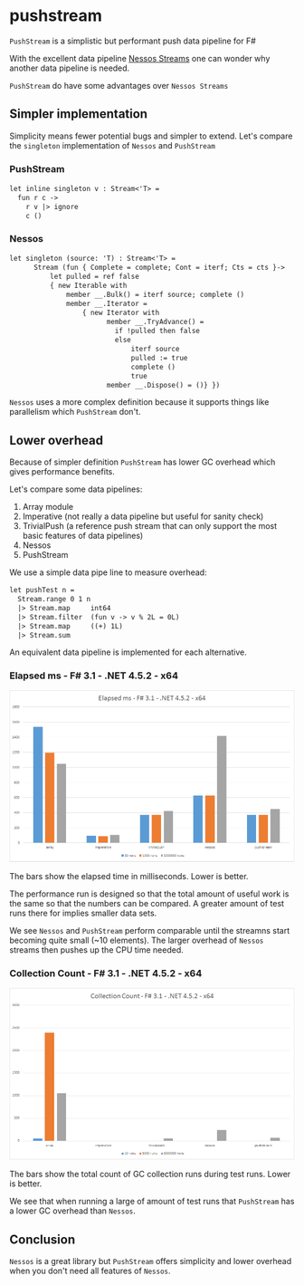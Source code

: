 # pushstream

`PushStream` is a simplistic but performant push data pipeline for F#

With the excellent data pipeline [Nessos Streams](https://github.com/nessos/Streams)
one can wonder why another data pipeline is needed.

`PushStream` do have some advantages over `Nessos Streams`

## Simpler implementation

Simplicity means fewer potential bugs and simpler to extend. Let's compare the
`singleton` implementation of `Nessos` and `PushStream`

### PushStream

```
let inline singleton v : Stream<'T> =
  fun r c ->
    r v |> ignore
    c ()
```

### Nessos

```
let singleton (source: 'T) : Stream<'T> =
      Stream (fun { Complete = complete; Cont = iterf; Cts = cts }->
          let pulled = ref false
          { new Iterable with
              member __.Bulk() = iterf source; complete ()
              member __.Iterator =
                  { new Iterator with
                        member __.TryAdvance() =
                          if !pulled then false
                          else
                              iterf source
                              pulled := true
                              complete ()
                              true
                        member __.Dispose() = ()} })
```

`Nessos` uses a more complex definition because it supports things like
parallelism which `PushStream` don't.

## Lower overhead

Because of simpler definition `PushStream` has lower GC overhead which gives performance
benefits.

Let's compare some data pipelines:

  1. Array module
  2. Imperative (not really a data pipeline but useful for sanity check)
  3. TrivialPush (a reference push stream that can only support the most basic features of data pipelines)
  4. Nessos
  5. PushStream

We use a simple data pipe line to measure overhead:

```
let pushTest n =
  Stream.range 0 1 n
  |> Stream.map     int64
  |> Stream.filter  (fun v -> v % 2L = 0L)
  |> Stream.map     ((+) 1L)
  |> Stream.sum
```

An equivalent data pipeline is implemented for each alternative.

### Elapsed ms - F# 3.1 - .NET 4.5.2 - x64

[![Elapsed ms - F# 3.1 - .NET 4.5.2 - x64][1]][1]

The bars show the elapsed time in milliseconds. Lower is better.

The performance run is designed so that the total amount of useful work is the same
so that the numbers can be compared. A greater amount of test runs there for implies
smaller data sets.

We see `Nessos` and `PushStream` perform comparable until the streamns start becoming
quite small (~10 elements). The larger overhead of `Nessos` streams then pushes up
the CPU time needed.

### Collection Count - F# 3.1 - .NET 4.5.2 - x64

[![Collection Count - F# 3.1 - .NET 4.5.2 - x64][2]][2]

The bars show the total count of GC collection runs during test runs. Lower is better.

We see that when running a large of amount of test runs that `PushStream` has a lower
GC overhead than `Nessos`.

## Conclusion

`Nessos` is a great library but `PushStream` offers simplicity and lower overhead
when you don't need all features of `Nessos`.

  [1]: img/perf_cpu.png
  [2]: img/perf_cc.png
